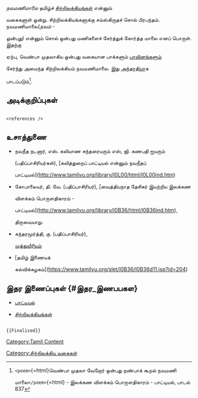 *நவமணிமாலை* தமிழ்ச் [சிற்றிலக்கியங்கள்](சிற்றிலக்கியங்கள் "wikilink") என்னும்
வகைகளுள் ஒன்று. சிற்றிலக்கியங்களுக்கு சம்ஸ்கிருதச் சொல் பிரபந்தம். நவமணிமாலை(*நவம்* -
*ஒன்பது)* என்னும் சொல் ஒன்பது மணிகளைச் சேர்த்துக் கோர்த்த மாலை எனப் பொருள். இதற்கு
ஏற்ப, வெண்பா முதலாகிய ஒன்பது வகையான பாக்களும் [பாவினங்களும்](பாவினம் "wikilink")
சேர்ந்து அமைந்த சிற்றிலக்கியம் நவமணிமாலை. இது [அந்தாதிய](அந்தாதி "wikilink")ாக
பாடப்படும்[^1].

## அடிக்குறிப்புகள்

```{=html}
<references />
```
## உசாத்துணை

-   நவநீத நடனார், எஸ். கலியாண சுந்தரையரும் எஸ், ஜி. கணபதி ஐயரும்
    (பதிப்பாசிரியர்கள்), [கலித்துறைப் பாட்டியல் என்னும் நவநீதப்
    பாட்டியல்](http://www.tamilvu.org/library/l0L00/html/l0L00ind.htm)
-   கோபாலையர், தி. வே. (பதிப்பாசிரியர்), [வைத்தியநாத தேசிகர் இயற்றிய இலக்கண
    விளக்கம் பொருளதிகாரம் -
    பாட்டியல்](http://www.tamilvu.org/library/l0B36/html/l0B36ind.htm),
    திருவையாறு.
-   சுந்தரமூர்த்தி, கு. (பதிப்பாசிரியர்),
    [முத்துவீரியம்](https://www.tamilvu.org/ta/library-l0I00-html-l0I00ind-120207)
-   [தமிழ் இணையக்
    கல்விக்கழகம்](https://www.tamilvu.org/slet/l0B36/l0B36d11.jsp?id=204)

## இதர இணைப்புகள் {#இதர_இணபபகள}

-   [பாட்டியல்](பாட்டியல் "wikilink")
-   [சிற்றிலக்கியங்கள்](சிற்றிலக்கியங்கள் "wikilink")

```{=mediawiki}
{{Finalised}}
```
[Category:Tamil Content](Category:Tamil_Content "wikilink")
[Category:சிற்றிலக்கிய வகைகள்](Category:சிற்றிலக்கிய_வகைகள் "wikilink")

[^1]: `<poem>`{=html}வெண்பா முதலா வேறோர் ஒன்பது நண்பாக் கூறல் நவமணி
    மாலை`</poem>`{=html} - இலக்கண விளக்கம் பொருளதிகாரம் - பாட்டியல், பாடல் 837
